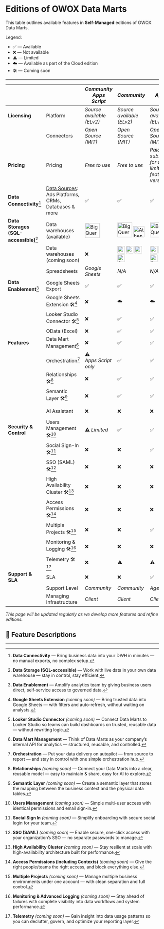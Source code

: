 # Editions of OWOX Data Marts

This table outlines available features in **Self-Managed** editions of OWOX Data Marts.


Legend:
- ✅ — Available
- ❌ — Not available
- ⚠️ — Limited
- ☁️ — Available as part of the Cloud edition
- 🛠️ — Coming soon

---

|  | | ***Community Apps Script*** | ***Community*** | ***Agency*** | ***Enterprise*** |
|-------------|-------------|----------------------------|------------------------------|---------------------------|-------------------------------|
| **Licensing** | Platform  | _Source available (ELv2)_ | _Source available (ELv2)_ | _Source available (ELv2)_ | _ELv2 + Proprietary_ |
|  | Connectors | _Open Source (MIT)_ | _Open Source (MIT)_ | _Open Source (MIT)_ | _Open Source (MIT)_ |
| **Pricing** | Pricing | _Free to use_ | _Free to use_ | _Paid subscription for a limited-feature version_ | _Paid subscription for full-featured version_ |
| **Data Connectivity**[^1] | [Data Sources](https://github.com/OWOX/owox-data-marts?tab=readme-ov-file#data-sources): Ads Platforms, CRMs, Databases & more | ✅ | ✅ | ✅ | ✅ |
| **Data Storages (SQL-accessible)**[^2] | Data warehouses (available) | <img src="https://cdn.prod.website-files.com/676a9690ef4ec151a6957187/67939684b05fa3e2d782fe42_43%207.svg" alt="BigQuery" height="48"/> | <img src="https://cdn.prod.website-files.com/676a9690ef4ec151a6957187/67939684b05fa3e2d782fe42_43%207.svg" alt="BigQuery" height="48"/> <img src="https://cdn.prod.website-files.com/676a9690ef4ec151a6957187/6842f6eb7ab11302f8a90b77_analytics-amazonathena-icon-2048x2028-16si4o29-p-500.png" alt="Athena" height="36"/> | <img src="https://cdn.prod.website-files.com/676a9690ef4ec151a6957187/67939684b05fa3e2d782fe42_43%207.svg" alt="BigQuery" height="48"/> <img src="https://cdn.prod.website-files.com/676a9690ef4ec151a6957187/6842f6eb7ab11302f8a90b77_analytics-amazonathena-icon-2048x2028-16si4o29-p-500.png" alt="Athena" height="36"/> | <img src="https://cdn.prod.website-files.com/676a9690ef4ec151a6957187/67939684b05fa3e2d782fe42_43%207.svg" alt="BigQuery" height="48"/> <img src="https://cdn.prod.website-files.com/676a9690ef4ec151a6957187/6842f6eb7ab11302f8a90b77_analytics-amazonathena-icon-2048x2028-16si4o29-p-500.png" alt="Athena" height="36"/> |
|  | Data warehouses (coming soon) | ❌ | <img src="https://cdn.prod.website-files.com/676a9690ef4ec151a6957187/6798e443cceb884058e99ca7_Snowflake.avif" alt="Snowflake" height="24"/> <img src="https://cdn.prod.website-files.com/676a9690ef4ec151a6957187/6798e4437264e072bc7be510_11bb23aa174bd0bcd5f51dd4f2d4c5a0_Redshift%20Logo-p-500.avif" alt="Redshift" height="24"/> <img src="https://cdn.prod.website-files.com/676a9690ef4ec151a6957187/6798e443723c8492370b5228_97d60cb073789168589d817b50f5fd0f_DataBricks%20Logo.avif" alt="Databricks" height="24"/> <img src="https://cdn.prod.website-files.com/676a9690ef4ec151a6957187/6842f6ecd7094e7132eae6f1_azure-p-500.png" alt="Synapse" height="24"/> | <img src="https://cdn.prod.website-files.com/676a9690ef4ec151a6957187/6798e443cceb884058e99ca7_Snowflake.avif" alt="Snowflake" height="24"/> <img src="https://cdn.prod.website-files.com/676a9690ef4ec151a6957187/6798e4437264e072bc7be510_11bb23aa174bd0bcd5f51dd4f2d4c5a0_Redshift%20Logo-p-500.avif" alt="Redshift" height="24"/> <img src="https://cdn.prod.website-files.com/676a9690ef4ec151a6957187/6798e443723c8492370b5228_97d60cb073789168589d817b50f5fd0f_DataBricks%20Logo.avif" alt="Databricks" height="24"/> <img src="https://cdn.prod.website-files.com/676a9690ef4ec151a6957187/6842f6ecd7094e7132eae6f1_azure-p-500.png" alt="Synapse" height="24"/> | <img src="https://cdn.prod.website-files.com/676a9690ef4ec151a6957187/6798e443cceb884058e99ca7_Snowflake.avif" alt="Snowflake" height="24"/> <img src="https://cdn.prod.website-files.com/676a9690ef4ec151a6957187/6798e4437264e072bc7be510_11bb23aa174bd0bcd5f51dd4f2d4c5a0_Redshift%20Logo-p-500.avif" alt="Redshift" height="24"/> <img src="https://cdn.prod.website-files.com/676a9690ef4ec151a6957187/6798e443723c8492370b5228_97d60cb073789168589d817b50f5fd0f_DataBricks%20Logo.avif" alt="Databricks" height="24"/> <img src="https://cdn.prod.website-files.com/676a9690ef4ec151a6957187/6842f6ecd7094e7132eae6f1_azure-p-500.png" alt="Synapse" height="24"/> |
|  | Spreadsheets | _Google Sheets_ | _N/A_ | _N/A_ | _N/A_ |
| **Data Enablement**[^3] | Google Sheets Export | ✅ | ✅ | ✅ | ✅ |
|  | Google Sheets Extension 🛠️[^4] | ❌ | ☁️ | ☁️ | ☁️ |
|  | Looker Studio Connector 🛠️[^5] | ❌ | ✅ | ✅ | ✅ |
|  | OData (Excel) | ❌ | ✅ | ✅ | ✅ |
| **Features** | Data Mart Management[^6] | ❌ | ✅ | ✅ | ✅ |
|  | Orchestration[^8] | ⚠️ _Apps Script only_ | ✅ | ✅ | ✅ |
|  | Relationships 🛠️[^7] | ❌ | ✅ | ✅ | ✅ |
|  | Semantic Layer 🛠️[^17] | ❌ | ✅ | ✅ | ✅ |
|  | AI Assistant | ❌ | ❌ | ❌ | ✅ _Bring you AI_ |
| **Security & Control** | Users Management 🛠️[^9] | ⚠️ _Limited_ | ✅ | ✅ | ✅ |
|  | Social Sign-In 🛠️[^10] | ❌ | ❌ | ✅ | ✅ |
|  | SSO (SAML) 🛠️[^11] | ❌ | ❌ | ❌ | ✅ |
|  | High Availability Cluster 🛠️[^12] | ❌ | ❌ | ❌ | ✅ |
|  | Access Permissions 🛠️[^13] | ❌ | ❌ | ❌ | ✅ |
|  | Multiple Projects 🛠️[^14] | ❌ | ❌ | ✅ | ✅ |
|  | Monitoring & Logging 🛠️[^15] | ❌ | ❌ | ❌ | ✅ |
|  | Telemetry 🛠️[^16] | ❌ | ⚠️ | ⚠️ | ✅ |
| **Support & SLA** | SLA | ❌ | ❌ | ✅ | ✅ |
|  | Support Level | _Community_ | _Community_ | _Agency_ | _Enterprise_ |
|  | Managing Infrastructure | _Client_ | _Client_ | _Client_ | _Client_ |





_This page will be updated regularly as we develop more features and refine editions._


## 📝 Feature Descriptions

[^1]: **Data Connectivity** — Bring business data into your DWH in minutes — no manual exports, no complex setup.  
[^2]: **Data Storage (SQL-accessible)** — Work with live data in your own data warehouse — stay in control, stay efficient.  
[^3]: **Data Enablement** — Amplify analytics team by giving business users direct, self-service access to governed data.  
[^4]: **Google Sheets Extension** *(coming soon)* — Bring trusted data into Google Sheets — with filters and auto-refresh, without waiting on analysts.  
[^5]: **Looker Studio Connector** *(coming soon)* — Connect Data Marts to Looker Studio so teams can build dashboards on trusted, reusable data — without rewriting logic.  
[^6]: **Data Mart Management** — Think of Data Marts as your company’s internal API for analytics — structured, reusable, and controlled.  
[^7]: **Relationships** *(coming soon)* — Connect your Data Marts into a clear, reusable model — easy to maintain & share, easy for AI to explore.  
[^8]: **Orchestration** — Put your data delivery on autopilot — from source to report — and stay in control with one simple orchestration hub.  
[^9]: **Users Management** *(coming soon)* — Simple multi-user access with identical permissions and email sign-in.  
[^10]: **Social Sign In** *(coming soon)* — Simplify onboarding with secure social login for your team.  
[^11]: **SSO (SAML)** *(coming soon)* — Enable secure, one-click access with your organization’s SSO — no separate passwords to manage.  
[^12]: **High Availability Cluster** *(coming soon)* — Stay resilient at scale with high-availability architecture built for performance.  
[^13]: **Access Permissions (including Contexts)** *(coming soon)* — Give the right people/teams the right access, and block everything else.  
[^14]: **Multiple Projects** *(coming soon)* — Manage multiple business environments under one account — with clean separation and full control.  
[^15]: **Monitoring & Advanced Logging** *(coming soon)* — Stay ahead of failures with complete visibility into data workflows and system performance.  
[^16]: **Telemetry** *(coming soon)* — Gain insight into data usage patterns so you can declutter, govern, and optimize your reporting layer.
[^17]: **Semantic Layer** *(coming soon)* — Create a semantic layer that stores the mapping between the business context and the physical data tables.


---

